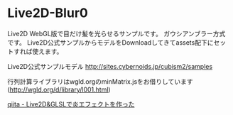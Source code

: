 # Live2D-Blur0
Live2D WebGL版で目だけ髪を光らせるサンプルです。
ガウシアンブラー方式です。
Live2D公式サンプルからモデルをDownloadしてきてassets配下にセットすれば使えます。

Live2D公式サンプルモデル http://sites.cybernoids.jp/cubism2/samples

行列計算ライブラリはwgld.orgのminMatrix.jsをお借りしています(http://wgld.org/d/library/l001.html)

[qiita - Live2D&GLSLで炎エフェクトを作った](https://qiita.com/naotaro0123/items/522d50c1fccc26764286)
